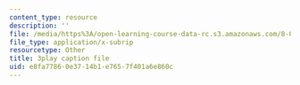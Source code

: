```yaml
---
content_type: resource
description: ''
file: /media/https%3A/open-learning-course-data-rc.s3.amazonaws.com/8-04-quantum-physics-i-spring-2013/e8fa77860e3714b1e7657f401a6e860c_R4LyPVfGWtI.srt
file_type: application/x-subrip
resourcetype: Other
title: 3play caption file
uid: e8fa7786-0e37-14b1-e765-7f401a6e860c
---
```

